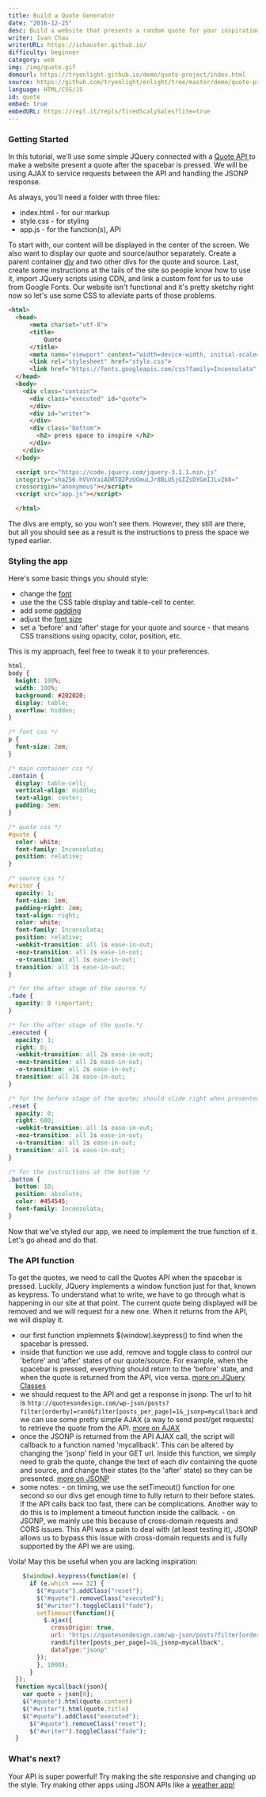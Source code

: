 ```yaml
---
title: Build a Quote Generator
date: "2016-12-25"
desc: Build a website that presents a random quote for your inspiration
writer: Ivan Chau
writerURL: https://ichauster.github.io/
difficulty: beginner
category: web
img: /img/quote.gif
demourl: https://tryenlight.github.io/demo/quote-project/index.html
source: https://github.com/tryenlight/enlight/tree/master/demo/quote-project
language: HTML/CSS/JS
id: quote
embed: true
embedURL: https://repl.it/repls/TiredScalySales?lite=true
---
```


### Getting Started

In this tutorial, we'll use some simple JQuery connected with a <a href = "https://quotesondesign.com/api-v4-0/">Quote API </a> to make a website present a quote after the spacebar is pressed. We will be using AJAX to service requests between the API and handling the JSONP response.

As always, you'll need a folder with three files:

- index.html - for our markup
- style.css - for styling
- app.js - for the function(s), API

To start with, our content will be displayed in the center of the screen. We also want to display our quote and source/author separately. Create a parent container <a href="http://www.w3schools.com/tags/tag_div.asp">div</a> and two other divs for the quote and source. Last, create some instructions at the tails of the site so people know how to use it, import JQuery scripts using CDN, and link a custom font for us to use from Google Fonts. Our website isn't functional and it's pretty sketchy right now so let's use some CSS to alleviate parts of those problems.

```html
<html>
  <head>
      <meta charset="utf-8">
      <title>
          Quote
      </title>
      <meta name="viewport" content="width=device-width, initial-scale=1">
      <link rel="stylesheet" href="style.css">
      <link href="https://fonts.googleapis.com/css?family=Inconsolata" rel="stylesheet">
  </head>
  <body>
    <div class="contain">
      <div class="executed" id="quote">
      </div>
      <div id="writer">
      </div>
      <div class="bottom">
        <h2> press space to inspire </h2>
      </div>
    </div>
  </body>

  <script src="https://code.jquery.com/jquery-3.1.1.min.js"
  integrity="sha256-hVVnYaiADRTO2PzUGmuLJr8BLUSjGIZsDYGmIJLv2b8="
  crossorigin="anonymous"></script>
  <script src="app.js"></script>

  </html>
```

The divs are empty, so you won't see them. However, they still are there, but all you should see as a result is the instructions to press the space we typed earlier.

### Styling the app

Here's some basic things you should style:

- change the <a href="http://www.w3schools.com/cssref/pr_font_font-family.asp" class="underline">font</a>
- use the the CSS table display and table-cell to center.
- add some <a href="http://www.w3schools.com/css/css_padding.asp" class="underline">padding</a>
- adjust the <a href="http://www.w3schools.com/cssref/pr_font_font-size.asp" class="underline">font size</a>
- set a 'before' and 'after' stage for your quote and source - that means CSS transitions using opacity, color, position, etc.

This is my approach, feel free to tweak it to your preferences.

```css
html,
body {
  height: 100%;
  width: 100%;
  background: #202020;
  display: table;
  overflow: hidden;
}

/* font css */
p {
  font-size: 2em;
}

/* main container css */
.contain {
  display: table-cell;
  vertical-align: middle;
  text-align: center;
  padding: 3em;
}

/* quote css */
#quote {
  color: white;
  font-family: Inconsolata;
  position: relative;
}

/* source css */
#writer {
  opacity: 1;
  font-size: 1em;
  padding-right: 2em;
  text-align: right;
  color: white;
  font-family: Inconsolata;
  position: relative;
  -webkit-transition: all 1s ease-in-out;
  -moz-transition: all 1s ease-in-out;
  -o-transition: all 1s ease-in-out;
  transition: all 1s ease-in-out;
}

/* for the after stage of the source */
.fade {
  opacity: 0 !important;
}

/* for the after stage of the quote.*/
.executed {
  opacity: 1;
  right: 0;
  -webkit-transition: all 2s ease-in-out;
  -moz-transition: all 2s ease-in-out;
  -o-transition: all 2s ease-in-out;
  transition: all 2s ease-in-out;
}

/* for the before stage of the quote; should slide right when presented and left when removed.  */
.reset {
  opacity: 0;
  right: 600;
  -webkit-transition: all 1s ease-in-out;
  -moz-transition: all 1s ease-in-out;
  -o-transition: all 1s ease-in-out;
  transition: all 1s ease-in-out;
}

/* for the instructions at the bottom */
.bottom {
  bottom: 10;
  position: absolute;
  color: #454545;
  font-family: Inconsolata;
}
```

Now that we've styled our app, we need to implement the true function of it. Let's go ahead and do that.

### The API function

To get the quotes, we need to call the Quotes API when the spacebar is pressed. Luckily, JQuery implements a window function just for that, known as keypress. To understand what to write, we have to go through what is happening in our site at that point. The current quote being displayed will be removed and we will request for a new one. When it returns from the API, we will display it.

- our first function implemnets $(window).keypress() to find when the spacebar is pressed.
- inside that function we use add, remove and toggle class to control our 'before' and 'after' states of our quote/source. For example, when the spacebar is pressed, everything should return to the 'before' state, and when the quote is returned from the API, vice versa. <a class = "underline" href="https://api.jquery.com/category/manipulation/class-attribute/">more on JQuery Classes</a>
- we should request to the API and get a response in jsonp. The url to hit is `http://quotesondesign.com/wp-json/posts?filter[orderby]=rand&filter[posts_per_page]=1&_jsonp=mycallback` and we can use some pretty simple AJAX (a way to send post/get requests) to retrieve the quote from the API. <a class = "underline" href="http://api.jquery.com/jquery.ajax/">more on AJAX</a>
- once the JSONP is returned from the API AJAX call, the script will callback to a function named 'mycallback'. This can be altered by changing the 'jsonp' field in your GET url. Inside this function, we simply need to grab the quote, change the text of each div containing the quote and source, and change their states (to the 'after' state) so they can be presented. <a class = "underline" href="https://www.sitepoint.com/jsonp-examples/">more on JSONP</a>
- some notes: - on timing, we use the setTimeout() function for one second so our divs get enough time to fully return to their before states. If the API calls back too fast, there can be complications. Another way to do this is to implement a timeout function inside the callback. - on JSONP, we mainly use this because of cross-domain requests and CORS issues. This API was a pain to deal with (at least testing it), JSONP allows us to bypass this issue with cross-domain requests and is fully supported by the API we are using.

Voila! May this be useful when you are lacking inspiration:

```js
    $(window).keypress(function(e) {
      if (e.which === 32) {
        $("#quote").addClass("reset");
        $("#quote").removeClass("executed");
        $("#writer").toggleClass("fade");
        setTimeout(function(){
          $.ajax({
            crossOrigin: true,
            url: "https://quotesondesign.com/wp-json/posts?filter[orderby]=
            rand&filter[posts_per_page]=1&_jsonp=mycallback",
            dataType:"jsonp"
        });
        }, 1000);
      }
  });
  function mycallback(json){
    var quote = json[0];
    $("#quote").html(quote.content)
    $("#writer").html(quote.title)
    $("#quote").addClass("executed");
      $("#quote").removeClass("reset");
      $("#writer").toggleClass("fade");
  }
```

### What's next?

Your API is super powerful! Try making the site responsive and changing up the style. Try making other apps using JSON APIs like a <a href="/weather.html" class="underline">weather app!</a>
